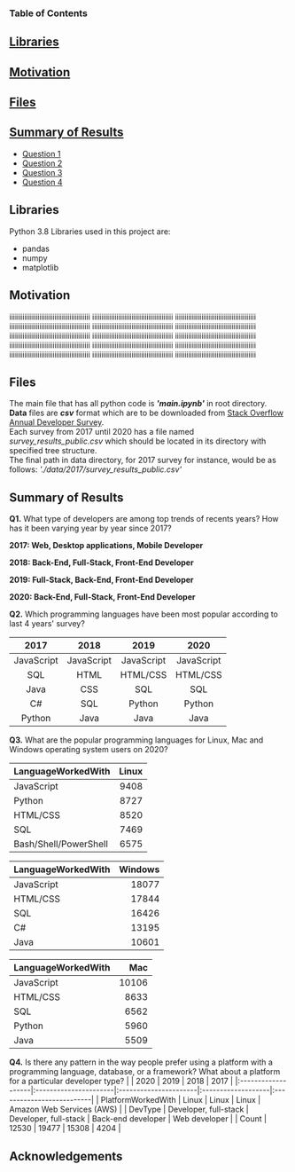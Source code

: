 

### Table of Contents

## [Libraries](#lib)

## [Motivation](#motivation)

## [Files](#files)

## [Summary of Results](#summary)

 - [Question 1](#q1)
 - [Question 2](#q2)
 - [Question 3](#q3)
 - [Question 4](#q4)
 

## Libraries <a name="lib"></a>

Python 3.8 Libraries used in this project are:  

- pandas
- numpy 
- matplotlib 


## Motivation
<a name="motivation"></a>
iiiiiiiiiiiiiiiiiiiiiiiiiiiiiiiiiiiiiiiiiii
iiiiiiiiiiiiiiiiiiiiiiiiiiiiiiiiiiiiiiiiiii
iiiiiiiiiiiiiiiiiiiiiiiiiiiiiiiiiiiiiiiiiii
iiiiiiiiiiiiiiiiiiiiiiiiiiiiiiiiiiiiiiiiiii
iiiiiiiiiiiiiiiiiiiiiiiiiiiiiiiiiiiiiiiiiii
iiiiiiiiiiiiiiiiiiiiiiiiiiiiiiiiiiiiiiiiiii
iiiiiiiiiiiiiiiiiiiiiiiiiiiiiiiiiiiiiiiiiii
iiiiiiiiiiiiiiiiiiiiiiiiiiiiiiiiiiiiiiiiiii
iiiiiiiiiiiiiiiiiiiiiiiiiiiiiiiiiiiiiiiiiii
iiiiiiiiiiiiiiiiiiiiiiiiiiiiiiiiiiiiiiiiiii
iiiiiiiiiiiiiiiiiiiiiiiiiiiiiiiiiiiiiiiiiii
iiiiiiiiiiiiiiiiiiiiiiiiiiiiiiiiiiiiiiiiiii
iiiiiiiiiiiiiiiiiiiiiiiiiiiiiiiiiiiiiiiiiii
iiiiiiiiiiiiiiiiiiiiiiiiiiiiiiiiiiiiiiiiiii
iiiiiiiiiiiiiiiiiiiiiiiiiiiiiiiiiiiiiiiiiii
## Files<a name="files"></a>

The main file that has all python code is **_'main.ipynb'_** in root directory.<br/>
__Data__ files are __*csv*__ format which are to be downloaded from [Stack Overflow Annual Developer Survey](https://insights.stackoverflow.com/survey).<br/>
Each survey from 2017 until 2020 has a file named _survey_results_public.csv_ which should be located in its directory with specified tree structure.<br/>
The final path in data directory, for 2017 survey for instance, would be as follows:
_'./data/2017/survey_results_public.csv'_<br/>


## Summary of Results <a name="summary"></a>

**Q1.** What type of developers are among top trends of recents years? How has it been varying year by year since 2017?
<a name="q1"></a>

__2017: Web, Desktop applications, Mobile Developer__

__2018: Back-End, Full-Stack, Front-End Developer__

__2019: Full-Stack, Back-End, Front-End Developer__

__2020: Back-End, Full-Stack, Front-End Developer__


**Q2.** Which programming languages have been most popular according to last 4 years' survey?
<a name="q2"></a>

|2017        |  2018     | 2019     | 2020     |
|:----------:|:---------:|:--------:|:--------:|
| JavaScript |JavaScript |JavaScript|JavaScript|
| SQL        |HTML       |HTML/CSS  |HTML/CSS  |
| Java       |CSS        |SQL       |SQL       |
| C#         |SQL        |Python    |Python    |
| Python     |Java       |Java      |Java      |

**Q3.** What are the popular programming languages for Linux, Mac and Windows operating system users on 2020?
<a name="q3"></a>

| LanguageWorkedWith    |   Linux |
|:----------------------|--------:|
| JavaScript            |    9408 |
| Python                |    8727 |
| HTML/CSS              |    8520 |
| SQL                   |    7469 |
| Bash/Shell/PowerShell |    6575 |


| LanguageWorkedWith   |   Windows |
|:---------------------|----------:|
| JavaScript           |     18077 |
| HTML/CSS             |     17844 |
| SQL                  |     16426 |
| C#                   |     13195 |
| Java                 |     10601 |


| LanguageWorkedWith   |   Mac |
|:---------------------|------:|
| JavaScript           | 10106 |
| HTML/CSS             |  8633 |
| SQL                  |  6562 |
| Python               |  5960 |
| Java                 |  5509 |

**Q4.** Is there any pattern in the way people prefer using a platform with a programming language, database, or a framework? What
   about a platform for a particular developer type?
<a name="q4"></a>
   |                    | 2020                  | 2019                  | 2018               | 2017                      |
|:-------------------|:----------------------|:----------------------|:-------------------|:--------------------------|
| PlatformWorkedWith | Linux                 | Linux                 | Linux              | Amazon Web Services (AWS) |
| DevType            | Developer, full-stack | Developer, full-stack | Back-end developer | Web developer             |
| Count              | 12530                 | 19477                 | 15308              | 4204                      |

## Acknowledgements
